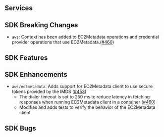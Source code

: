 Services
---

SDK Breaking Changes
---
  * `aws`: Context has been added to EC2Metadata operations and credential provider operations that use EC2Metadata.([#460](https://github.com/aws/aws-sdk-go-v2/pull/460)) 

SDK Features
---

SDK Enhancements
---
* `aws/ec2metadata`: Adds support for EC2Metadata client to use secure tokens provided by the IMDS ([#453](https://github.com/aws/aws-sdk-go-v2/pull/453)) 
  * The dialer timeout is set to 250 ms to reduce latency in fetching responses when running EC2Metadata client in a container ([#460](https://github.com/aws/aws-sdk-go-v2/pull/460))
  * Modifies and adds tests to verify the behavior of the EC2Metadata client

SDK Bugs
--

